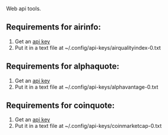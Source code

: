 Web api tools.


## Requirements for airinfo:
1. Get an [api key](http://aqicn.org/data-platform/token/#/)
2. Put it in a text file at ~/.config/api-keys/airqualityindex-0.txt


## Requirements for alphaquote:
1. Get an [api key](https://www.alphavantage.co/support/#api-key)
2. Put it in a text file at ~/.config/api-keys/alphavantage-0.txt


## Requirements for coinquote:
1. Get an [api key](https://coinmarketcap.com/api)
2. Put it in a text file at ~/.config/api-keys/coinmarketcap-0.txt


